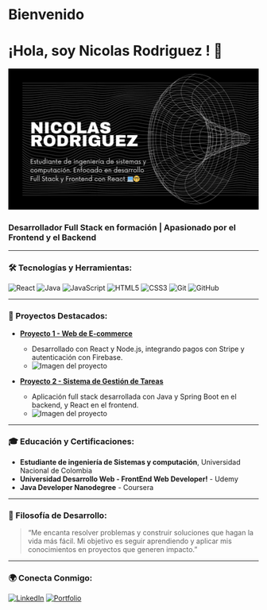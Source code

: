 # Bienvenido
# ¡Hola, soy Nicolas Rodriguez ! 👋

![Tu Imagen](Portada.png)

### Desarrollador Full Stack en formación | Apasionado por el Frontend y el Backend

---

### 🛠️ Tecnologías y Herramientas:
![React](https://img.shields.io/badge/-React-61DAFB?style=flat&logo=React&logoColor=white)
![Java](https://img.shields.io/badge/-Java-007396?style=flat&logo=Java&logoColor=white)
![JavaScript](https://img.shields.io/badge/-JavaScript-F7DF1E?style=flat&logo=JavaScript&logoColor=black)
![HTML5](https://img.shields.io/badge/-HTML5-E34F26?style=flat&logo=HTML5&logoColor=white)
![CSS3](https://img.shields.io/badge/-CSS3-1572B6?style=flat&logo=CSS3&logoColor=white)
![Git](https://img.shields.io/badge/-Git-F05032?style=flat&logo=Git&logoColor=white)
![GitHub](https://img.shields.io/badge/-GitHub-181717?style=flat&logo=github)

---



### 🚀 Proyectos Destacados:

- [**Proyecto 1 - Web de E-commerce**](https://github.com/NISCALOOK/Web-de-E-commerce)
  - Desarrollado con React y Node.js, integrando pagos con Stripe y autenticación con Firebase.
  - ![Imagen del proyecto](URL-de-imagen-del-proyecto)

- [**Proyecto 2 - Sistema de Gestión de Tareas**](https://github.com/tuusuario/proyecto2)
  - Aplicación full stack desarrollada con Java y Spring Boot en el backend, y React en el frontend.
  - ![Imagen del proyecto](URL-de-imagen-del-proyecto)

---

### 🎓 Educación y Certificaciones:

- **Estudiante de ingeniería de Sistemas y computación**, Universidad Nacional de Colombia 
- **Universidad Desarrollo Web - FrontEnd Web Developer!** - Udemy
- **Java Developer Nanodegree** - Coursera

---

### 🧠 Filosofía de Desarrollo:
> “Me encanta resolver problemas y construir soluciones que hagan la vida más fácil. Mi objetivo es seguir aprendiendo y aplicar mis conocimientos en proyectos que generen impacto.”

---

### 🌍 Conecta Conmigo:
[![LinkedIn](https://img.shields.io/badge/-LinkedIn-blue?style=flat&logo=Linkedin&logoColor=white)](https://www.linkedin.com/in/nicolas-rodriguez-tapia-b97767248?lipi=urn%3Ali%3Apage%3Ad_flagship3_profile_view_base_contact_details%3BO%2BJ2JAQNRVujH1gGLLEpPQ%3D%3D)
[![Portfolio](https://img.shields.io/badge/-Portfolio-black?style=flat&logo=Portfolio&logoColor=white)](https://tuportafolio.com)
